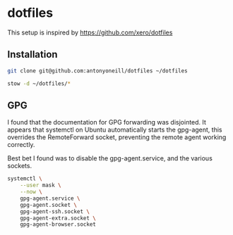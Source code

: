 # dotfiles

This setup is inspired by https://github.com/xero/dotfiles

## Installation

```bash
git clone git@github.com:antonyoneill/dotfiles ~/dotfiles

stow -d ~/dotfiles/*
```

## GPG

I found that the documentation for GPG forwarding was disjointed. It appears that systemctl on Ubuntu automatically starts the gpg-agent, this overrides the RemoteForward socket, preventing the remote agent working correctly.

Best bet I found was to disable the gpg-agent.service, and the various sockets.

```bash
systemctl \
	--user mask \
	--now \
	gpg-agent.service \
	gpg-agent.socket \
	gpg-agent-ssh.socket \
	gpg-agent-extra.socket \
	gpg-agent-browser.socket
```
